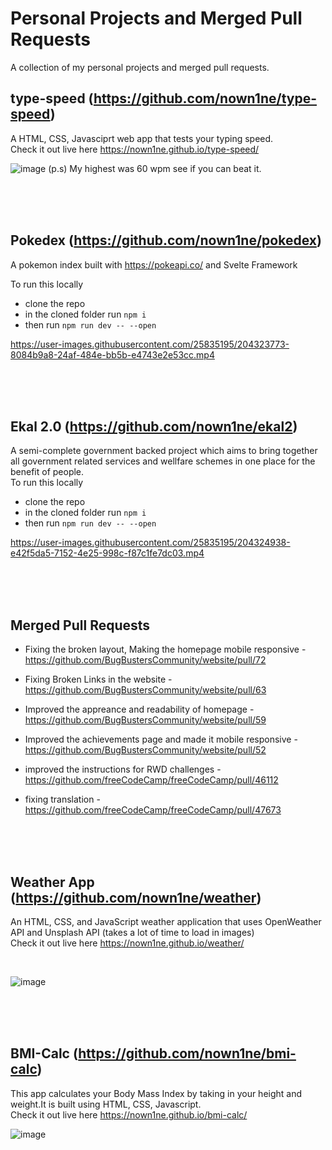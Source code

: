 # Personal Projects and Merged Pull Requests
A collection of my personal projects and merged pull requests.
## type-speed (https://github.com/nown1ne/type-speed)
A HTML, CSS, Javasciprt web app that tests your typing speed.      
Check it out live here https://nown1ne.github.io/type-speed/  
  
  
![image](https://user-images.githubusercontent.com/25835195/204314829-483fea9a-8e6d-4057-88a6-c89e3f203662.png)
(p.s) My highest was 60 wpm see if you can beat it.

<br/>
<br/>  
<br/>  

## Pokedex (https://github.com/nown1ne/pokedex)
A pokemon index built with https://pokeapi.co/ and Svelte Framework  

To run this locally
- clone the repo
- in the cloned folder run ``` npm i ```
- then run ```npm run dev -- --open ```


https://user-images.githubusercontent.com/25835195/204323773-8084b9a8-24af-484e-bb5b-e4743e2e53cc.mp4

<br/>
<br/>  
<br/>  

## Ekal 2.0 (https://github.com/nown1ne/ekal2)
A semi-complete government backed project which aims to bring together all government related services and wellfare schemes in one place for the benefit of people.  
To run this locally
- clone the repo
- in the cloned folder run ``` npm i ```
- then run ```npm run dev -- --open ```







https://user-images.githubusercontent.com/25835195/204324938-e42f5da5-7152-4e25-998c-f87c1fe7dc03.mp4


<br/>
<br/>  
<br/>  


## Merged Pull Requests
- Fixing the broken layout, Making the homepage mobile responsive - https://github.com/BugBustersCommunity/website/pull/72  

- Fixing Broken Links in the website - https://github.com/BugBustersCommunity/website/pull/63  

- Improved the appreance and readability of homepage - https://github.com/BugBustersCommunity/website/pull/59
- Improved the achievements page and made it mobile responsive - https://github.com/BugBustersCommunity/website/pull/52
- improved the instructions for RWD challenges - https://github.com/freeCodeCamp/freeCodeCamp/pull/46112
- fixing translation - https://github.com/freeCodeCamp/freeCodeCamp/pull/47673
<br/>
<br/>  
<br/>  

## Weather App (https://github.com/nown1ne/weather)
An HTML, CSS, and JavaScript weather application that uses OpenWeather API and Unsplash API (takes a lot of time to load in images)  
Check it out live here https://nown1ne.github.io/weather/

<br/>  

![image](https://user-images.githubusercontent.com/25835195/204161017-67dd57ce-73de-4d74-adf9-ff1a5bea1e37.png)

<br/>
<br/>  
<br/>  


## BMI-Calc (https://github.com/nown1ne/bmi-calc)
This app calculates your Body Mass Index by taking in your height and weight.It is built using HTML, CSS, Javascript.  
Check it out live here https://nown1ne.github.io/bmi-calc/

![image](https://user-images.githubusercontent.com/25835195/204305226-3716bb7a-b718-4735-89bd-8d33b53eb6a7.png)


